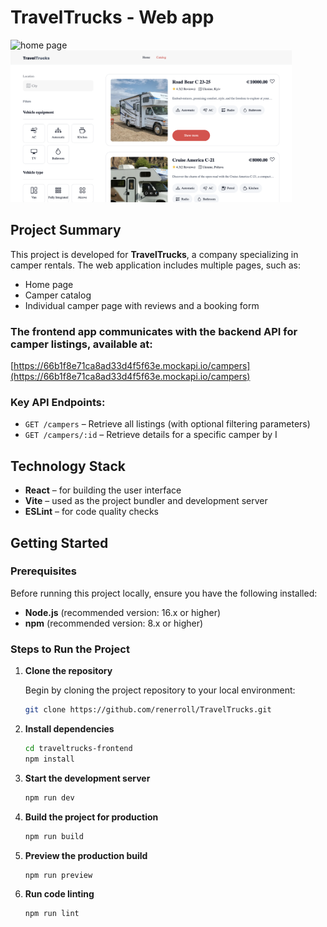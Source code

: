# TravelTrucks - Web app


<img src="https://github.com/renerroll/TravelTrucks/blob/main/public/screens/homepage.png?raw=true" width="450" title="home page"> <img src="https://github.com/renerroll/TravelTrucks/blob/main/public/screens/filtering.png?raw=true" width="450" title="filtering">

## Project Summary
This project is developed for **TravelTrucks**, a company specializing in camper rentals.
 The web application includes multiple pages, such as:

- Home page
- Camper catalog
- Individual camper page with reviews and a booking form

### The frontend app communicates with the backend API for camper listings, available at:

[https://66b1f8e71ca8ad33d4f5f63e.mockapi.io/campers](https://66b1f8e71ca8ad33d4f5f63e.mockapi.io/campers)

### Key API Endpoints:

- `GET /campers` – Retrieve all listings (with optional filtering parameters)
- `GET /campers/:id` – Retrieve details for a specific camper by I

## Technology Stack

- **React** – for building the user interface
- **Vite** – used as the project bundler and development server
- **ESLint** – for code quality checks


## Getting Started

### Prerequisites

Before running this project locally, ensure you have the following installed:

- **Node.js** (recommended version: 16.x or higher)
- **npm** (recommended version: 8.x or higher)

### Steps to Run the Project

1. **Clone the repository**

   Begin by cloning the project repository to your local environment:


   ```zsh
   git clone https://github.com/renerroll/TravelTrucks.git
   ```

2. **Install dependencies**

    ```zsh
    cd traveltrucks-frontend
    npm install

3. **Start the development server**

    ```zsh
    npm run dev

4. **Build the project for production**

    ```zsh
    npm run build 

5. **Preview the production build**

    ```zsh
    npm run preview

6. **Run code linting**

    ```zsh
    npm run lint

